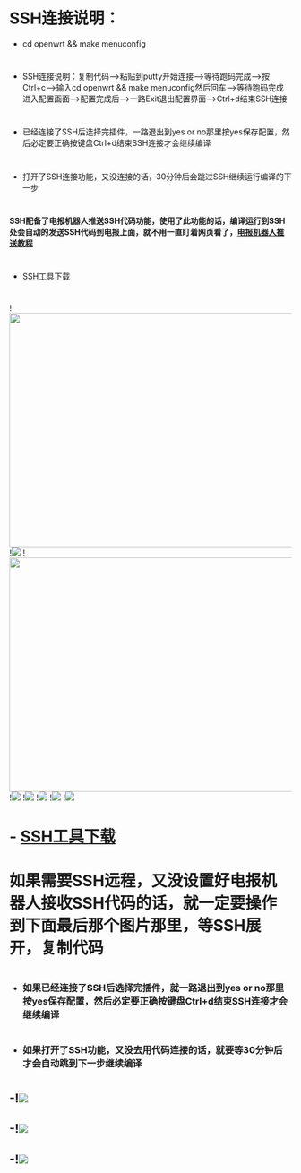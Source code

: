 # SSH连接说明：
- cd openwrt && make menuconfig
#
- SSH连接说明：复制代码-->粘贴到putty开始连接-->等待跑码完成-->按Ctrl+c-->输入cd openwrt && make menuconfig然后回车-->等待跑码完成进入配置画面-->配置完成后-->一路Exit退出配置界面-->Ctrl+d结束SSH连接
#
- 已经连接了SSH后选择完插件，一路退出到yes or no那里按yes保存配置，然后必定要正确按键盘Ctrl+d结束SSH连接才会继续编译
#
- 打开了SSH连接功能，又没连接的话，30分钟后会跳过SSH继续运行编译的下一步
#
#### SSH配备了电报机器人推送SSH代码功能，使用了此功能的话，编译运行到SSH处会自动的发送SSH代码到电报上面，就不用一直盯着网页看了，[电报机器人推送教程](https://github.com/danshui-git/shuoming/blob/master/bot.md)
#
#
- [SSH工具下载](https://www.chiark.greenend.org.uk/~sgtatham/putty/releases/0.74.html)
#
!<img src="https://github.com/danshui-git/shuoming/blob/master/doc/01.png" width="650" height="418" />
!<img src="https://github.com/danshui-git/shuoming/blob/master/doc/02.png" />
!<img src="https://github.com/danshui-git/shuoming/blob/master/doc/003.png" width="650" height="418" />
!<img src="https://github.com/danshui-git/shuoming/blob/master/doc/03.png" />
!<img src="https://github.com/danshui-git/shuoming/blob/master/doc/04.png" />
!<img src="https://github.com/danshui-git/shuoming/blob/master/doc/05.png" />
!<img src="https://github.com/danshui-git/shuoming/blob/master/doc/06.png" />
!<img src="https://github.com/danshui-git/shuoming/blob/master/doc/07.png" />
#
# - [SSH工具下载](https://www.chiark.greenend.org.uk/~sgtatham/putty/releases/0.74.html)

#
#
#
#
#
# 如果需要SSH远程，又没设置好电报机器人接收SSH代码的话，就一定要操作到下面最后那个图片那里，等SSH展开，复制代码
#
- ### 如果已经连接了SSH后选择完插件，就一路退出到yes or no那里按yes保存配置，然后必定要正确按键盘Ctrl+d结束SSH连接才会继续编译
#
- ### 如果打开了SSH功能，又没去用代码连接的话，就要等30分钟后才会自动跳到下一步继续编译
#
## -!<img src="https://github.com/danshui-git/shuoming/blob/master/doc/sd003.png" />
## -!<img src="https://github.com/danshui-git/shuoming/blob/master/doc/sd004.png" />
## -!<img src="https://github.com/danshui-git/shuoming/blob/master/doc/sd005.png" />
